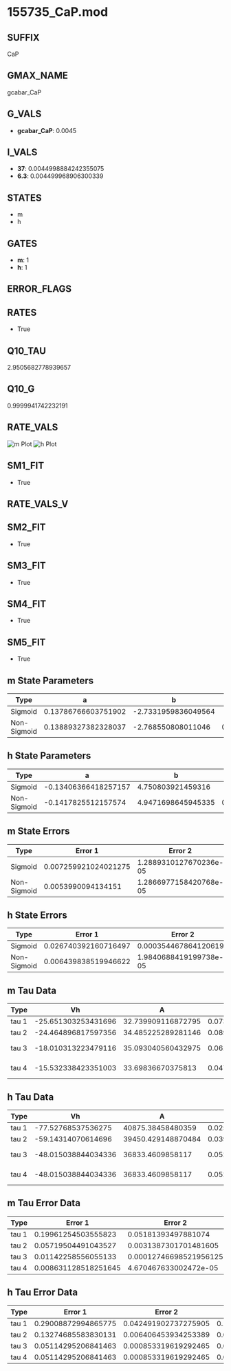 # 155735_CaP.mod

## SUFFIX

CaP

## GMAX_NAME

gcabar_CaP

## G_VALS

- **gcabar_CaP**: 0.0045

## I_VALS

- **37**: 0.0044998884242355075
- **6.3**: 0.004499968906300339

## STATES

- m
- h

## GATES

- **m**: 1
- **h**: 1

## ERROR_FLAGS


## RATES

- True

## Q10_TAU

2.9505682778939657

## Q10_G

0.9999941742232191

## RATE_VALS

![m Plot](/Users/pbozelos/Dropbox/icg-Chai-Panos/supermodels/output_markdown_files/Ca/155735_CaP.mod/images/m.png)
![h Plot](/Users/pbozelos/Dropbox/icg-Chai-Panos/supermodels/output_markdown_files/Ca/155735_CaP.mod/images/h.png)

## SM1_FIT

- True

## RATE_VALS_V

## SM2_FIT

- True

## SM3_FIT

- True

## SM4_FIT

- True

## SM5_FIT

- True

## m State Parameters

| Type | a | b | c | d |
| --- | --- | --- | --- | --- |
| Sigmoid | 0.13786766603751902 | -2.7331959836049564 |
| Non-Sigmoid | 0.13889327382328037 | -2.768550808011046 | 0.9964075701937899 | -0.0007281203010875358 |

## h State Parameters

| Type | a | b | c | d |
| --- | --- | --- | --- | --- |
| Sigmoid | -0.13406366418257157 | 4.750803921459316 |
| Non-Sigmoid | -0.1417825512157574 | 4.9471698645945335 | 0.9770373351929392 | -0.0006650322300238778 |

## m State Errors

| Type | Error 1 | Error 2 | Error 3 |
| --- | --- | --- | --- |
| Sigmoid | 0.007259921024021275 | 1.2889310127670236e-05 | 0.005165529204550406 |
| Non-Sigmoid | 0.0053990094134151 | 1.2866977158420768e-05 | 0.003841466141072518 |

## h State Errors

| Type | Error 1 | Error 2 | Error 3 |
| --- | --- | --- | --- |
| Sigmoid | 0.026740392160716497 | 0.0003544678641206198 | 0.01853245398519269 |
| Non-Sigmoid | 0.006439838519946622 | 1.9840688419199738e-05 | 0.004463136154686234 |

## m Tau Data

| Type | Vh | A | b1 | b2 | c1 | c2 | d1 | d2 | e1 | e2 |
| --- | --- | --- | --- | --- | --- | --- | --- | --- | --- | --- |
| tau 1 | -25.651303253431696 | 32.739909116872795 | 0.07369118294455955 | 0.04381782319425329 |
| tau 2 | -24.464896817597356 | 34.485225289281146 | 0.08975132572468707 | 0.0005906781332534797 | 0.05986557469315424 | -0.00034697917248455303 |
| tau 3 | -18.010313223479116 | 35.093040560432975 | 0.06141635404003598 | -5.598417102132347e-05 | -3.223373750429012e-06 | 0.08553036043721801 | -0.0010223704161421367 | 3.930951526689128e-06 |
| tau 4 | -15.532338423351003 | 33.69836670375813 | 0.04797238970678091 | -0.00031201469009432527 | -2.9834731748278898e-06 | 2.0458047267145197e-08 | 0.0919849288777665 | -0.0013298813733937757 | 7.888194587084084e-06 | -1.5817172200651885e-08 |

## h Tau Data

| Type | Vh | A | b1 | b2 | c1 | c2 | d1 | d2 | e1 | e2 |
| --- | --- | --- | --- | --- | --- | --- | --- | --- | --- | --- |
| tau 1 | -77.52768537536275 | 40875.38458480359 | 0.025653163333747137 | 0.023588578949751617 |
| tau 2 | -59.14314070614696 | 39450.429148870484 | 0.039443939093609263 | 0.0005989030558064301 | 0.04537919348108041 | -0.00021690043389093196 |
| tau 3 | -48.015038844034336 | 36833.4609858117 | 0.052674626877248006 | 0.0014952127490301464 | 1.3920113687613479e-05 | 0.07256554390967884 | -0.0008163135802028447 | 2.8336715897480904e-06 |
| tau 4 | -48.015038844034336 | 36833.4609858117 | 0.052674626877248006 | 0.0014952127490301464 | 1.3920113687613479e-05 | 0.0 | 0.07256554390967884 | -0.0008163135802028447 | 2.8336715897480904e-06 | 0.0 |

## m Tau Error Data

| Type | Error 1 | Error 2 | Error 3 |
| --- | --- | --- | --- |
| tau 1 | 0.19961254503555823 | 0.05181393497881074 | 0.11460793806602904 |
| tau 2 | 0.05719504491043527 | 0.0031387301701481605 | 0.0328386483104618 |
| tau 3 | 0.01142258556055133 | 0.00012746698521956125 | 0.006558300122090939 |
| tau 4 | 0.008631128518251645 | 4.670467633002472e-05 | 0.0049555795327568715 |

## h Tau Error Data

| Type | Error 1 | Error 2 | Error 3 |
| --- | --- | --- | --- |
| tau 1 | 0.29008872994865775 | 0.042491902737275905 | 0.12908568282985342 |
| tau 2 | 0.13274685583830131 | 0.006406453934253389 | 0.05907061102455121 |
| tau 3 | 0.05114295206841463 | 0.000853319619292465 | 0.022757943374271075 |
| tau 4 | 0.05114295206841463 | 0.000853319619292465 | 0.022757943374271075 |

